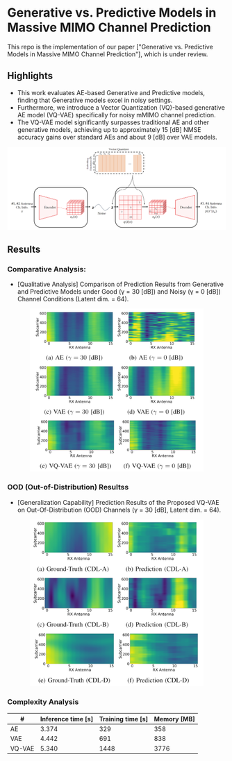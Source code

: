 # Generative vs. Predictive Models in Massive MIMO Channel Prediction

This repo is the implementation of our paper ["Generative vs. Predictive Models in Massive MIMO Channel Prediction"], which is under review.


## Highlights
- This work evaluates AE-based Generative and Predictive models, finding that Generative models excel in noisy settings. 
- Furthermore, we introduce a Vector Quantization (VQ)-based generative AE model (VQ-VAE) specifically for noisy mMIMO channel prediction. 
- The VQ-VAE model significantly surpasses traditional AE and other generative models, achieving up to approximately 15 [dB] NMSE accuracy gains over standard AEs and about 9 [dB] over VAE models.

<div align="center">
<img src="figure/fig1.png" alt="overview_vqvae" width="600" style="float:center" />
</div>


## Results

### Comparative Analysis: 
- [Qualitative Analysis] Comparison of Prediction Results from Generative and Predictive Models under Good (γ = 30 [dB]) and Noisy (γ = 0 [dB]) Channel Conditions (Latent dim. = 64).
<div align="center">
<img src="figure/fig2.png" alt="overview_vqvae" width="400" style="float:center" />
</div>

### OOD (Out-of-Distribution) Resultss

- [Generalization Capability] Prediction Results of the Proposed VQ-VAE on Out-Of-Distribution (OOD) Channels (γ = 30 [dB], Latent dim. = 64).
<div align="center">
<img src="figure/fig3.png" alt="overview_vqvae" width="400" style="float:center" />
</div>

### Complexity Analysis

| #       | Inference time [s] | Training time [s]  | Memory [MB]  |
| ------- | ------------------ | ------------------ | ------------ |
| AE      | 3.374              | 329                | 358          |
| VAE     | 4.442              | 691                | 838          |
| VQ-VAE  | 5.340              | 1448               | 3776          |
